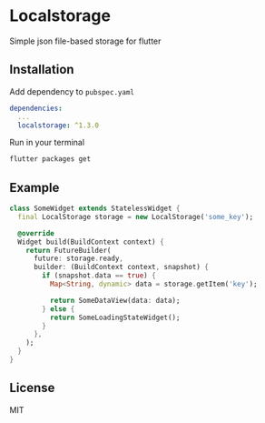 # Localstorage

Simple json file-based storage for flutter

## Installation

Add dependency to `pubspec.yaml`

```yaml
dependencies:
  ...
  localstorage: ^1.3.0
```

Run in your terminal

```sh
flutter packages get
```

## Example

```dart
class SomeWidget extends StatelessWidget {
  final LocalStorage storage = new LocalStorage('some_key');

  @override
  Widget build(BuildContext context) {
    return FutureBuilder(
      future: storage.ready,
      builder: (BuildContext context, snapshot) {
        if (snapshot.data == true) {
          Map<String, dynamic> data = storage.getItem('key');

          return SomeDataView(data: data);
        } else {
          return SomeLoadingStateWidget();
        }
      },
    );
  }
}
```

## License

MIT
